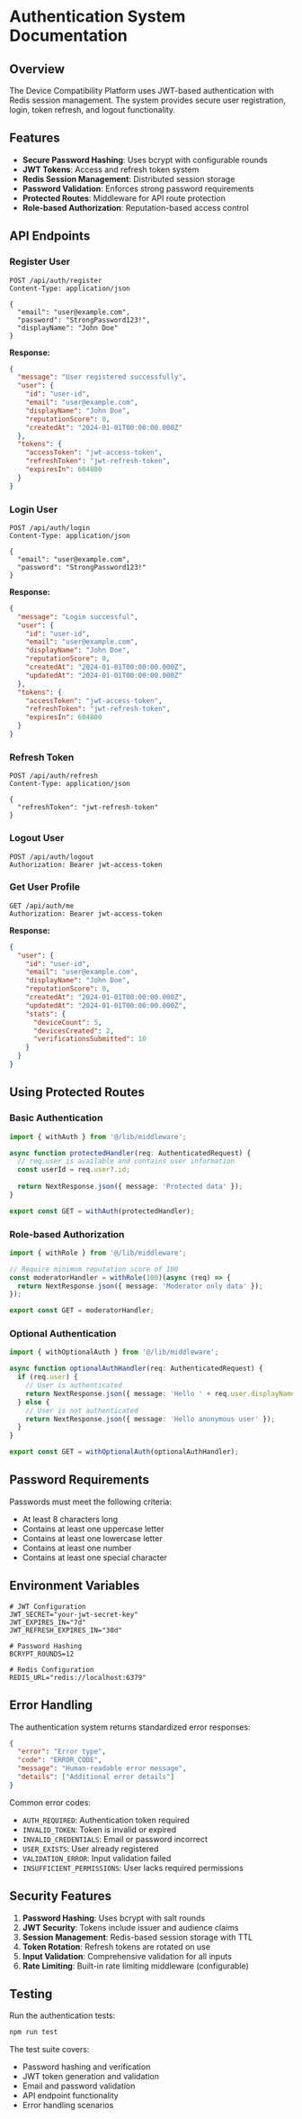 # Authentication System Documentation

## Overview

The Device Compatibility Platform uses JWT-based authentication with Redis session management. The system provides secure user registration, login, token refresh, and logout functionality.

## Features

- **Secure Password Hashing**: Uses bcrypt with configurable rounds
- **JWT Tokens**: Access and refresh token system
- **Redis Session Management**: Distributed session storage
- **Password Validation**: Enforces strong password requirements
- **Protected Routes**: Middleware for API route protection
- **Role-based Authorization**: Reputation-based access control

## API Endpoints

### Register User
```http
POST /api/auth/register
Content-Type: application/json

{
  "email": "user@example.com",
  "password": "StrongPassword123!",
  "displayName": "John Doe"
}
```

**Response:**
```json
{
  "message": "User registered successfully",
  "user": {
    "id": "user-id",
    "email": "user@example.com",
    "displayName": "John Doe",
    "reputationScore": 0,
    "createdAt": "2024-01-01T00:00:00.000Z"
  },
  "tokens": {
    "accessToken": "jwt-access-token",
    "refreshToken": "jwt-refresh-token",
    "expiresIn": 604800
  }
}
```

### Login User
```http
POST /api/auth/login
Content-Type: application/json

{
  "email": "user@example.com",
  "password": "StrongPassword123!"
}
```

**Response:**
```json
{
  "message": "Login successful",
  "user": {
    "id": "user-id",
    "email": "user@example.com",
    "displayName": "John Doe",
    "reputationScore": 0,
    "createdAt": "2024-01-01T00:00:00.000Z",
    "updatedAt": "2024-01-01T00:00:00.000Z"
  },
  "tokens": {
    "accessToken": "jwt-access-token",
    "refreshToken": "jwt-refresh-token",
    "expiresIn": 604800
  }
}
```

### Refresh Token
```http
POST /api/auth/refresh
Content-Type: application/json

{
  "refreshToken": "jwt-refresh-token"
}
```

### Logout User
```http
POST /api/auth/logout
Authorization: Bearer jwt-access-token
```

### Get User Profile
```http
GET /api/auth/me
Authorization: Bearer jwt-access-token
```

**Response:**
```json
{
  "user": {
    "id": "user-id",
    "email": "user@example.com",
    "displayName": "John Doe",
    "reputationScore": 0,
    "createdAt": "2024-01-01T00:00:00.000Z",
    "updatedAt": "2024-01-01T00:00:00.000Z",
    "stats": {
      "deviceCount": 5,
      "devicesCreated": 2,
      "verificationsSubmitted": 10
    }
  }
}
```

## Using Protected Routes

### Basic Authentication
```typescript
import { withAuth } from '@/lib/middleware';

async function protectedHandler(req: AuthenticatedRequest) {
  // req.user is available and contains user information
  const userId = req.user?.id;
  
  return NextResponse.json({ message: 'Protected data' });
}

export const GET = withAuth(protectedHandler);
```

### Role-based Authorization
```typescript
import { withRole } from '@/lib/middleware';

// Require minimum reputation score of 100
const moderatorHandler = withRole(100)(async (req) => {
  return NextResponse.json({ message: 'Moderator only data' });
});

export const GET = moderatorHandler;
```

### Optional Authentication
```typescript
import { withOptionalAuth } from '@/lib/middleware';

async function optionalAuthHandler(req: AuthenticatedRequest) {
  if (req.user) {
    // User is authenticated
    return NextResponse.json({ message: 'Hello ' + req.user.displayName });
  } else {
    // User is not authenticated
    return NextResponse.json({ message: 'Hello anonymous user' });
  }
}

export const GET = withOptionalAuth(optionalAuthHandler);
```

## Password Requirements

Passwords must meet the following criteria:
- At least 8 characters long
- Contains at least one uppercase letter
- Contains at least one lowercase letter
- Contains at least one number
- Contains at least one special character

## Environment Variables

```env
# JWT Configuration
JWT_SECRET="your-jwt-secret-key"
JWT_EXPIRES_IN="7d"
JWT_REFRESH_EXPIRES_IN="30d"

# Password Hashing
BCRYPT_ROUNDS=12

# Redis Configuration
REDIS_URL="redis://localhost:6379"
```

## Error Handling

The authentication system returns standardized error responses:

```json
{
  "error": "Error type",
  "code": "ERROR_CODE",
  "message": "Human-readable error message",
  "details": ["Additional error details"]
}
```

Common error codes:
- `AUTH_REQUIRED`: Authentication token required
- `INVALID_TOKEN`: Token is invalid or expired
- `INVALID_CREDENTIALS`: Email or password incorrect
- `USER_EXISTS`: User already registered
- `VALIDATION_ERROR`: Input validation failed
- `INSUFFICIENT_PERMISSIONS`: User lacks required permissions

## Security Features

1. **Password Hashing**: Uses bcrypt with salt rounds
2. **JWT Security**: Tokens include issuer and audience claims
3. **Session Management**: Redis-based session storage with TTL
4. **Token Rotation**: Refresh tokens are rotated on use
5. **Input Validation**: Comprehensive validation for all inputs
6. **Rate Limiting**: Built-in rate limiting middleware (configurable)

## Testing

Run the authentication tests:
```bash
npm run test
```

The test suite covers:
- Password hashing and verification
- JWT token generation and validation
- Email and password validation
- API endpoint functionality
- Error handling scenarios